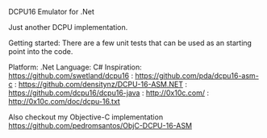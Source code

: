 DCPU16 Emulator for .Net

Just another DCPU implementation.

Getting started:
There are a few unit tests that can be used as an starting point into the code.

Platform: .Net
Language: C#
Inspiration: https://github.com/swetland/dcpu16
           : https://github.com/pda/dcpu16-asm-c
           : https://github.com/densitynz/DCPU-16-ASM.NET
           : https://github.com/dcpu16/dcpu16-java
           : http://0x10c.com/
           : http://0x10c.com/doc/dcpu-16.txt


Also checkout my Objective-C implementation https://github.com/pedromsantos/ObjC-DCPU-16-ASM
